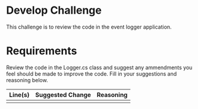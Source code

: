 # Develop Challenge

This challenge is to review the code in the event logger application.

# Requirements

Review the code in the Logger.cs class and suggest any ammendments you feel should be made to improve the code. Fill in your suggestions and reasoning below.

| Line(s) | Suggested Change | Reasoning |
|---------|------------------|-----------|
|         |                  |           |